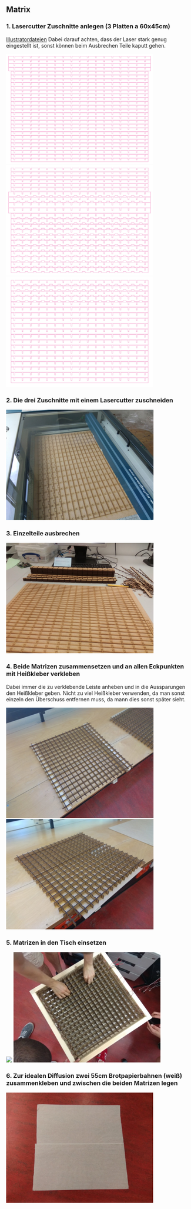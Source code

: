 ## Matrix
### 1. Lasercutter Zuschnitte anlegen (3 Platten a 60x45cm)
[Illustratordateien](https://github.com/cbm-instructions/bits-please/blob/master/Matrix/Zuschnitt_Matrix.zip)
Dabei darauf achten, dass der Laser stark genug eingestellt ist, sonst können beim Ausbrechen Teile kaputt gehen.

<img src="Zuschnitt_1.jpg" height="300">

<img src="Zuschnitt_2.jpg" height="300">

<img src="Zuschnitt_3.jpg" height="300">

### 2. Die drei Zuschnitte mit einem Lasercutter zuschneiden

<img src="Lasercutter.jpg" height="300">

### 3. Einzelteile ausbrechen

<img src="Einzelteile.jpg" height="300">

### 4. Beide Matrizen zusammensetzen und an allen Eckpunkten mit Heißkleber verkleben
Dabei immer die zu verklebende Leiste anheben und in die Aussparungen den Heißkleber geben.
Nicht zu viel Heißkleber verwenden, da man sonst einzeln den Überschuss entfernen muss, da mann dies sonst später sieht.

<img src="Matrix_1.jpg" height="300">

<img src="Matrix_2.jpg" height="300">

### 5. Matrizen in den Tisch einsetzen

<img src="Matrizen_offen.jpg" height="300">
<img src="Matrizen_einsetzen.jpg" height="300">

### 6. Zur idealen Diffusion zwei 55cm Brotpapierbahnen (weiß) zusammenkleben und zwischen die beiden Matrizen legen

<img src="Brotpapier.jpg" height="300">
